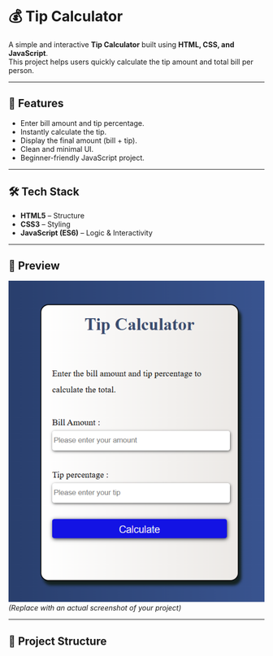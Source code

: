 # 💰 Tip Calculator  

A simple and interactive **Tip Calculator** built using **HTML, CSS, and JavaScript**.  
This project helps users quickly calculate the tip amount and total bill per person.  

---

## 🚀 Features  
- Enter bill amount and tip percentage.  
- Instantly calculate the tip.  
- Display the final amount (bill + tip).  
- Clean and minimal UI.  
- Beginner-friendly JavaScript project.  

---

## 🛠️ Tech Stack  
- **HTML5** – Structure  
- **CSS3** – Styling  
- **JavaScript (ES6)** – Logic & Interactivity  

---

## 📸 Preview  
![Tip Calculator Screenshot](screenshot.png)  
*(Replace with an actual screenshot of your project)*  

---

## 📂 Project Structure  
